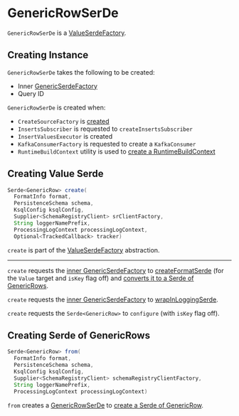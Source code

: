 # GenericRowSerDe

`GenericRowSerDe` is a [ValueSerdeFactory](ValueSerdeFactory.md).

## Creating Instance

`GenericRowSerDe` takes the following to be created:

* <span id="innerFactory"> Inner [GenericSerdeFactory](GenericSerdeFactory.md)
* <span id="queryId"> Query ID

`GenericRowSerDe` is created when:

* `CreateSourceFactory` is [created](../CreateSourceFactory.md#valueSerdeFactory)
* `InsertsSubscriber` is requested to `createInsertsSubscriber`
* `InsertValuesExecutor` is created
* `KafkaConsumerFactory` is requested to create a `KafkaConsumer`
* `RuntimeBuildContext` utility is used to [create a RuntimeBuildContext](../RuntimeBuildContext.md#of)

## <span id="create"> Creating Value Serde

```java
Serde<GenericRow> create(
  FormatInfo format,
  PersistenceSchema schema,
  KsqlConfig ksqlConfig,
  Supplier<SchemaRegistryClient> srClientFactory,
  String loggerNamePrefix,
  ProcessingLogContext processingLogContext,
  Optional<TrackedCallback> tracker)
```

`create` is part of the [ValueSerdeFactory](ValueSerdeFactory.md#create) abstraction.

---

`create` requests the [inner GenericSerdeFactory](#innerFactory) to [createFormatSerde](GenericSerdeFactory.md#createFormatSerde) (for the `Value` target and `isKey` flag off) and [converts it to a Serde of GenericRows](#toGenericRowSerde).

`create` requests the [inner GenericSerdeFactory](#innerFactory) to [wrapInLoggingSerde](GenericSerdeFactory.md#wrapInLoggingSerde).

`create` requests the `Serde<GenericRow>` to `configure` (with `isKey` flag off).

## <span id="from"> Creating Serde of GenericRows

```java
Serde<GenericRow> from(
  FormatInfo format,
  PersistenceSchema schema,
  KsqlConfig ksqlConfig,
  Supplier<SchemaRegistryClient> schemaRegistryClientFactory,
  String loggerNamePrefix,
  ProcessingLogContext processingLogContext)
```

`from` creates a [GenericRowSerDe](#creating-instance) to [create a Serde of GenericRow](#create).
